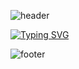 ![header](https://capsule-render.vercel.app/api?type=waving&color=001d3d&height=150&text=Ebrinca64&fontColor=ffc300&animation=fadeIn&section=header)

[![Typing SVG](https://readme-typing-svg.demolab.com?font=Fira+Code&duration=3500&pause=600&color=17F711&center=true&vCenter=true&random=false&width=800&lines=Hello+World+;Welcome+to+my+GitHub+;I'm+Enzo+Brincalepe%2C+pleased+to+meet+you)](https://git.io/typing-svg)

![footer](https://capsule-render.vercel.app/api?type=waving&color=001d3d&height=120&section=footer)
<!--
**E-brinca64/E-brinca64** is a ✨ _special_ ✨ repository because its `README.md` (this file) appears on your GitHub profile.
&customColorList=0,2,2,5,30
Here are some ideas to get you started:
![header](https://capsule-render.vercel.app/api?type=waving&color=5a189a&height=150&text=Ebrinca64&fontColor=c77dff&animation=fadeIn&section=header)
animation=fadeIn

- 🔭 I’m currently working on ...
- 🌱 I’m currently learning ...
- 👯 I’m looking to collaborate on ...
- 🤔 I’m looking for help with ...
- 💬 Ask me about ...
- 📫 How to reach me: ...
- 😄 Pronouns: ...
- ⚡ Fun fact: ...
-->
